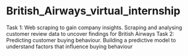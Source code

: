 # British_Airways_virtual_internship
Task 1: Web scraping to gain company insights. Scraping and analysing customer review data to uncover findings for British Airways
Task 2: Predicting customer buying behaviour. Building a predictive model to understand factors that influence buying behaviour
